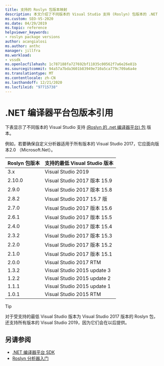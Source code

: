 ```yaml
---
title: 支持的 Roslyn 包版本映射
description: 本文介绍了不同版本的 Visual Studio 支持 (Roslyn) 包版本的 .NET 编译器平台。
ms.custom: SEO-VS-2020
ms.date: 04/29/2019
ms.topic: reference
helpviewer_keywords:
- roslyn package versions
author: acangialosi
ms.author: anthc
manager: jillfra
ms.workload:
- vssdk
ms.openlocfilehash: 1c787188fa727692bf11035c00562f7a6e26e81b
ms.sourcegitcommit: 94a57a7bda3601b83949e710a5ca779c709a6a4e
ms.translationtype: MT
ms.contentlocale: zh-CN
ms.lasthandoff: 12/21/2020
ms.locfileid: "97715738"
---
```

# <a name="net-compiler-platform-package-version-reference"></a>.NET 编译器平台包版本引用

下表显示了不同版本的 Visual Studio 支持 [ (Roslyn 的 .net 编译器平台) 包](https://www.nuget.org/packages/Microsoft.Net.Compilers/) 版本。

例如，若要确保自定义分析器适用于所有版本的 Visual Studio 2017，它应面向版本2.0 （Microsoft.Net）。

| Roslyn 包版本 | 支持的最低 Visual Studio 版本 |
| - | - |
| 3.x | Visual Studio 2019 |
| 2.10.0 | Visual Studio 2017 版本 15.9 |
| 2.9.0 | Visual Studio 2017 版本 15.8 |
| 2.8.2 | Visual Studio 2017 15.7 版 |
| 2.7.0 | Visual Studio 2017 版本 15.6 |
| 2.6.1 | Visual Studio 2017 版本 15.5 |
| 2.4.0 | Visual Studio 2017 版本 15.4 |
| 2.3.2 | Visual Studio 2017 版本 15.3 |
| 2.2.0 | Visual Studio 2017 版本 15.2 |
| 2.1.0 | Visual Studio 2017 版本 15.1 |
| 2.0.0 | Visual Studio 2017 RTM |
| 1.3.2 | Visual Studio 2015 update 3 |
| 1.2.2 | Visual Studio 2015 update 2 |
| 1.1.1 | Visual Studio 2015 update 1 |
| 1.0.1 | Visual Studio 2015 RTM |

> [!TIP]
> 对于受支持的最低 Visual Studio 版本为 Visual Studio 2017 版本的 Roslyn 包，还支持所有版本的 Visual Studio 2019，因为它们会在以后提供。

## <a name="see-also"></a>另请参阅

- [.NET 编译器平台 SDK](/dotnet/csharp/roslyn-sdk/)
- [Roslyn 分析器入门](getting-started-with-roslyn-analyzers.md)
